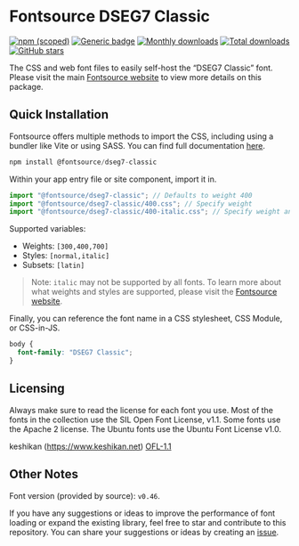 # Fontsource DSEG7 Classic

[![npm (scoped)](https://img.shields.io/npm/v/@fontsource/dseg7-classic?color=brightgreen)](https://www.npmjs.com/package/@fontsource/dseg7-classic) [![Generic badge](https://img.shields.io/badge/fontsource-passing-brightgreen)](https://github.com/fontsource/fontsource) [![Monthly downloads](https://badgen.net/npm/dm/@fontsource/dseg7-classic)](https://github.com/fontsource/fontsource) [![Total downloads](https://badgen.net/npm/dt/@fontsource/dseg7-classic)](https://github.com/fontsource/fontsource) [![GitHub stars](https://img.shields.io/github/stars/fontsource/fontsource.svg?style=social&label=Star)](https://github.com/fontsource/fontsource/stargazers)

The CSS and web font files to easily self-host the “DSEG7 Classic” font. Please visit the main [Fontsource website](https://fontsource.org/fonts/dseg7-classic) to view more details on this package.

## Quick Installation

Fontsource offers multiple methods to import the CSS, including using a bundler like Vite or using SASS. You can find full documentation [here](https://fontsource.org/docs/getting-started/introduction).

```javascript
npm install @fontsource/dseg7-classic
```

Within your app entry file or site component, import it in.

```javascript
import "@fontsource/dseg7-classic"; // Defaults to weight 400
import "@fontsource/dseg7-classic/400.css"; // Specify weight
import "@fontsource/dseg7-classic/400-italic.css"; // Specify weight and style
```

Supported variables:
- Weights: `[300,400,700]`
- Styles: `[normal,italic]`
- Subsets: `[latin]`

> Note: `italic` may not be supported by all fonts. To learn more about what weights and styles are supported, please visit the [Fontsource website](https://fontsource.org/fonts/dseg7-classic).

Finally, you can reference the font name in a CSS stylesheet, CSS Module, or CSS-in-JS.

```css
body {
  font-family: "DSEG7 Classic";
}
```

## Licensing
Always make sure to read the license for each font you use. Most of the fonts in the collection use the SIL Open Font License, v1.1. Some fonts use the Apache 2 license. The Ubuntu fonts use the Ubuntu Font License v1.0.

keshikan (https://www.keshikan.net)
[OFL-1.1](https://github.com/keshikan/DSEG/blob/master/DSEG-LICENSE.txt)

## Other Notes
Font version (provided by source): `v0.46`.

If you have any suggestions or ideas to improve the performance of font loading or expand the existing library, feel free to star and contribute to this repository. You can share your suggestions or ideas by creating an [issue](https://github.com/fontsource/fontsource/issues).